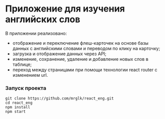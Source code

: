 # Приложение для изучения английских слов

В приложении реализовано:

* отображение и переключение флеш-карточек на основе базы данных с английскими словами и переводом по клику на карточку;
* загрузка и отображение данных через API;
* изменение, сохранение, удаление и добавление новых слов в таблице;
* переход между страницами при помощи технологии react router с изменением url.

### Запуск проекта


```
git clone https://github.com/mrglk/react_eng.git
cd react_eng
npm install
npm start

